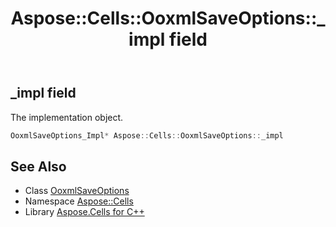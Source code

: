 ﻿---
title: Aspose::Cells::OoxmlSaveOptions::_impl field
linktitle: _impl
second_title: Aspose.Cells for C++ API Reference
description: 'Aspose::Cells::OoxmlSaveOptions::_impl field. The implementation object in C++.'
type: docs
weight: 2200
url: /cpp/aspose.cells/ooxmlsaveoptions/_impl/
---
## _impl field


The implementation object.

```cpp
OoxmlSaveOptions_Impl* Aspose::Cells::OoxmlSaveOptions::_impl
```

## See Also

* Class [OoxmlSaveOptions](../)
* Namespace [Aspose::Cells](../../)
* Library [Aspose.Cells for C++](../../../)
